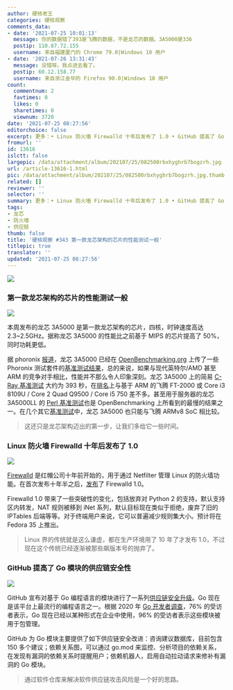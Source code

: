 ```yaml
---
author: 硬核老王
categories: 硬核观察
comments_data:
- date: '2021-07-25 10:01:13'
  message: 你的数据错了393是飞腾的数据，不是龙芯的数据。3A5000是336
  postip: 110.87.72.155
  username: 来自福建厦门的 Chrome 79.0|Windows 10 用户
- date: '2021-07-26 13:31:43'
  message: 没错呀。我点进去看了。
  postip: 60.12.158.77
  username: 来自浙江金华的 Firefox 90.0|Windows 10 用户
count:
  commentnum: 2
  favtimes: 0
  likes: 0
  sharetimes: 0
  viewnum: 3720
date: '2021-07-25 08:27:56'
editorchoice: false
excerpt: 更多：• Linux 防火墙 Firewalld 十年后发布了 1.0 • GitHub 提高了 Go 模块的供应链安全性
fromurl: ''
id: 13616
islctt: false
largepic: /data/attachment/album/202107/25/082500rbxhyghrb7bogzrh.jpg
url: /article-13616-1.html
pic: /data/attachment/album/202107/25/082500rbxhyghrb7bogzrh.jpg.thumb.jpg
related: []
reviewer: ''
selector: ''
summary: 更多：• Linux 防火墙 Firewalld 十年后发布了 1.0 • GitHub 提高了 Go 模块的供应链安全性
tags:
- 龙芯
- 防火墙
- 供应链
thumb: false
title: '硬核观察 #343 第一款龙芯架构的芯片的性能测试一般'
titlepic: true
translator: ''
updated: '2021-07-25 08:27:56'
---
```


![](/data/attachment/album/202107/25/082500rbxhyghrb7bogzrh.jpg)


### 第一款龙芯架构的芯片的性能测试一般


![](/data/attachment/album/202107/25/082512wgbhpfbj8vckvjcg.jpg)


本周发布的龙芯 3A5000 是第一款龙芯架构的芯片，四核，时钟速度高达 2.3~2.5GHz。据称龙芯 3A5000 的性能比之前基于 MIPS 的芯片提高了 50%，同时功耗更低。


据 phoronix [报道](https://www.phoronix.com/scan.php?page=news_item&px=Loongson-3A5000-Benchmark)，龙芯 3A5000 已经在 [OpenBenchmarking.org](http://openbenchmarking.org/) 上传了一些 Phoronix 测试套件的[基准测试结果](https://openbenchmarking.org/s/Loongson-3A5000)，总的来说，如果与现代英特尔/AMD 甚至 ARM 的竞争对手相比，性能并不那么令人印象深刻。龙芯 3A5000 上的简易 [C-Ray 基准测试](https://openbenchmarking.org/result/2107199-IB-CRAYLX50092) 大约为 393 秒，在[排名](https://openbenchmarking.org/test/pts/c-ray&eval=32f6380f8c703d3d84bd215727a68137f54f31cb#metrics)上与基于 ARM 的飞腾 FT-2000 或 Core i3 8109U / Core 2 Quad Q9500 / Core i5 750 差不多。甚至用于服务器的龙芯 3A5000LL 的 [Perl 基准测试](https://openbenchmarking.org/result/2107219-IB-PELX5000L22)也是 OpenBenchmarking 上所看到的最慢的结果之一。在几个其它[基准测试](https://openbenchmarking.org/result/2106090-IB-1912047KH34)中，龙芯 3A5000 也只能与飞腾 ARMv8 SoC 相比较。



> 
> 这还只是龙芯架构迈出的第一步，让我们多给它一些时间。
> 
> 
> 


### Linux 防火墙 Firewalld 十年后发布了 1.0


![](/data/attachment/album/202107/25/082547qnptv03vhkxyuzj8.jpg)


[Firewalld](https://github.com/firewalld/firewalld/releases/tag/v1.0.0) 是红帽公司十年前开始的，用于通过 Netfilter 管理 Linux 的防火墙功能。在首次发布十年半之后，[发布](https://www.phoronix.com/scan.php?page=news_item&px=Firewalld-1.0-Coming)了 Firewalld 1.0。


Firewalld 1.0 带来了一些突破性的变化，包括放弃对 Python 2 的支持，默认支持区内转发，NAT 规则被移到 iNet 系列，默认目标现在类似于拒绝，废弃了旧的 IPTables 后端等等。对于终端用户来说，它可以普遍减少规则集大小。预计将在 Fedora 35 上推出。



> 
> Linux 界的传统就是这么谦虚，都在生产环境用了 10 年了才发布 1.0，不过现在这个传统已经逐渐被那些飙版本号的抛弃了。
> 
> 
> 


### GitHub 提高了 Go 模块的供应链安全性


![](/data/attachment/album/202107/25/082730n9w52nakwlak07tc.jpg)


GitHub 宣布对基于 Go 编程语言的模块进行了一系列[供应链安全升级](https://github.blog/2021-07-22-github-supply-chain-security-features-go-community/)。Go 现在是该平台上最流行的编程语言之一。根据 2020 年 [Go 开发者调查](https://blog.golang.org/survey2020-results)，76% 的受访者表示，Go 现在已经以某种形式在企业中使用，96% 的受访者表示这些模块被用于包管理。


GitHub 为 Go 模块主要提供了如下供应链安全改进：咨询建议数据库，目前包含 150 多个建议；依赖关系图，可以通过 go.mod 来监控、分析项目的依赖关系，在发现有漏洞的依赖关系时提醒用户；依赖机器人，启用自动拉动请求来修补有漏洞的 Go 模块。



> 
> 通过软件仓库来解决软件供应链攻击风险是一个好的思路。
> 
> 
>